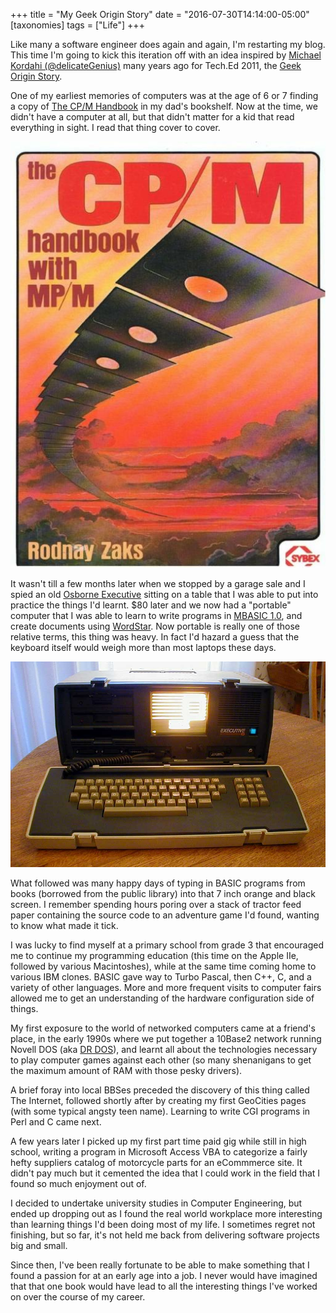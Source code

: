 +++
title = "My Geek Origin Story"
date = "2016-07-30T14:14:00-05:00"
[taxonomies]
tags = ["Life"]
+++

Like many a software engineer does again and again, I'm restarting my blog. This time I'm going to
kick this iteration off with an idea inspired by [Michael Kordahi
(@delicateGenius)](http://delicategeniusblog.com) many years ago for Tech.Ed 2011, the [Geek Origin
Story](http://delicategeniusblog.com/my-geek-origin-story-whats-yours/).

<!-- more -->

One of my earliest memories of computers was at the age of 6 or 7 finding a copy of [The CP/M
Handbook](https://www.amazon.com/CP-Handbook-Mp-Rodnay-Zaks/dp/0895880482) in my dad's bookshelf.
Now at the time, we didn't have a computer at all, but that didn't matter for a kid that read
everything in sight. I read that thing cover to cover.

![The CPM Handbook](The_CPM_Handbook_with_MPM.jpg)

It wasn't till a few months later when we stopped by a garage sale and I spied an old [Osborne
Executive](https://en.wikipedia.org/wiki/Osborne_Executive) sitting on a table that I was able to
put into practice the things I'd learnt. $80 later and we now had a "portable" computer that I was
able to learn to write programs in [MBASIC 1.0](https://en.wikipedia.org/wiki/MBASIC), and create
documents using [WordStar](https://en.wikipedia.org/wiki/WordStar). Now portable is really one of
those relative terms, this thing was heavy. In fact I'd hazard a guess that the keyboard itself
would weigh more than most laptops these days.

![Osborne Executive](OsborneExecutive1983.jpg)

What followed was many happy days of typing in BASIC programs from books (borrowed from the public
library) into that 7 inch orange and black screen. I remember spending hours poring over a stack of
tractor feed paper containing the source code to an adventure game I'd found, wanting to know what
made it tick.

I was lucky to find myself at a primary school from grade 3 that encouraged me to continue my
programming education (this time on the Apple IIe, followed by various Macintoshes), while at the
same time coming home to various IBM clones. BASIC gave way to Turbo Pascal, then C++, C, and a
variety of other languages. More and more frequent visits to computer fairs allowed me to get an
understanding of the hardware configuration side of things.

My first exposure to the world of networked computers came at a friend's place, in the early 1990s
where we put together a 10Base2 network running Novell DOS (aka [DR
DOS](https://en.wikipedia.org/wiki/DR-DOS)), and learnt all about the technologies necessary to play
computer games against each other (so many shenanigans to get the maximum amount of RAM with those
pesky drivers).

A brief foray into local BBSes preceded the discovery of this thing called The Internet, followed
shortly after by creating my first GeoCities pages (with some typical angsty teen name). Learning to
write CGI programs in Perl and C came next.

A few years later I picked up my first part time paid gig while still in high school, writing a
program in Microsoft Access VBA to categorize a fairly hefty suppliers catalog of motorcycle parts
for an eCommmerce site. It didn't pay much but it cemented the idea that I could work in the field
that I found so much enjoyment out of.

I decided to undertake university studies in Computer Engineering, but ended up dropping out as I
found the real world workplace more interesting than learning things I'd been doing most of my life.
I sometimes regret not finishing, but so far, it's not held me back from delivering software
projects big and small.

Since then, I've been really fortunate to be able to make something that I found a passion for at an
early age into a job. I never would have imagined that that one book would have lead to all the
interesting things I've worked on over the course of my career.
